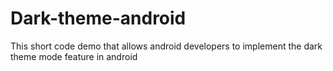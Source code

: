 # Dark-theme-android
This short code demo that allows android developers to implement the dark theme mode feature in android 
